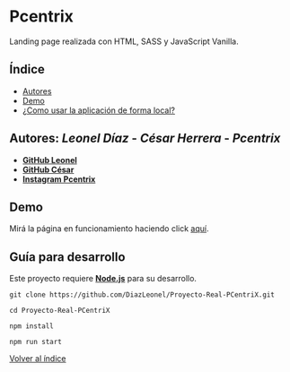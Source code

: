 # Pcentrix

Landing page realizada con HTML, SASS y JavaScript Vanilla.

## Índice <a name="indice"></a>

- [Autores](#1)
- [Demo](#2)
- [¿Como usar la aplicación de forma local?](#3)

## Autores: *Leonel Díaz* - *César Herrera* - *Pcentrix* <a name="1"></a>

* **[GitHub Leonel](https://github.com/DiazLeonel)**
* **[GitHub César](https://github.com/HerreraCesar/)**
* **[Instagram Pcentrix](https://www.instagram.com/pcentrix/)**

## Demo <a name="2"></a>

Mirá la página en funcionamiento haciendo click [aquí](https://pcentrix.netlify.app/).

## Guía para desarrollo <a name="3"></a>

Este proyecto requiere **[Node.js](https://nodejs.org/)** para su desarrollo.

```
git clone https://github.com/DiazLeonel/Proyecto-Real-PCentriX.git
```
```
cd Proyecto-Real-PCentriX
```
```
npm install
```
```
npm run start
```

[Volver al índice](#indice)